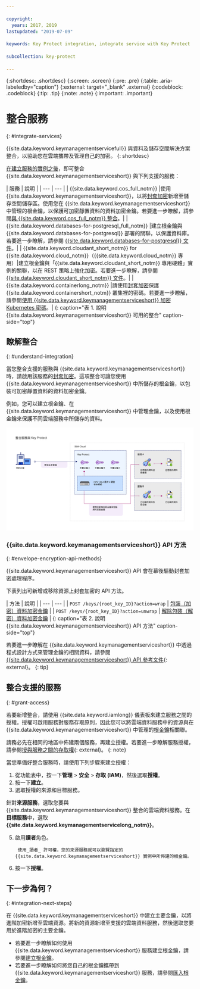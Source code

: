 ```yaml
---

copyright:
  years: 2017, 2019
lastupdated: "2019-07-09"

keywords: Key Protect integration, integrate service with Key Protect

subcollection: key-protect

---
```


{:shortdesc: .shortdesc}
{:screen: .screen}
{:pre: .pre}
{:table: .aria-labeledby="caption"}
{:external: target="_blank" .external}
{:codeblock: .codeblock}
{:tip: .tip}
{:note: .note}
{:important: .important}

# 整合服務
{: #integrate-services}

{{site.data.keyword.keymanagementservicefull}} 與資料及儲存空間解決方案整合，以協助您在雲端攜帶及管理自己的加密。
{: shortdesc}

[在建立服務的實例之後](/docs/services/key-protect?topic=key-protect-provision)，即可整合 {{site.data.keyword.keymanagementserviceshort}} 與下列支援的服務：

| 服務 | 說明
|
| --- | --- |
| {{site.data.keyword.cos_full_notm}} |使用 {{site.data.keyword.keymanagementserviceshort}}，以將[封套加密](/docs/services/key-protect?topic=key-protect-envelope-encryption)新增至儲存空間儲存區。使用您在 {{site.data.keyword.keymanagementserviceshort}} 中管理的根金鑰，以保護可加密靜置資料的資料加密金鑰。若要進一步瞭解，請參閱[與 {{site.data.keyword.cos_full_notm}} 整合](/docs/services/key-protect?topic=key-protect-integrate-cos)。|
| {{site.data.keyword.databases-for-postgresql_full_notm}} |建立根金鑰與 {{site.data.keyword.databases-for-postgresql}} 部署的關聯，以保護資料庫。若要進一步瞭解，請參閱 [{{site.data.keyword.databases-for-postgresql}} 文件](/docs/services/databases-for-postgresql?topic=cloud-databases-key-protect)。|
| {{site.data.keyword.cloudant_short_notm}} for {{site.data.keyword.cloud_notm}}（{{site.data.keyword.cloud_notm}} 專用）|建立根金鑰與「{{site.data.keyword.cloudant_short_notm}} 專用硬體」實例的關聯，以在 REST 策略上強化加密。若要進一步瞭解，請參閱 [{{site.data.keyword.cloudant_short_notm}} 文件](/docs/services/Cloudant/offerings?topic=cloudant-security#secure-access-control)。|
| {{site.data.keyword.containerlong_notm}} |請使用[封套加密](/docs/services/key-protect?topic=key-protect-envelope-encryption)保護 {{site.data.keyword.containershort_notm}} 叢集裡的密碼。若要進一步瞭解，請參閱[使用 {{site.data.keyword.keymanagementserviceshort}} 加密 Kubernetes 密碼](/docs/containers?topic=containers-encryption#keyprotect)。|
{: caption="表 1. 說明 {{site.data.keyword.keymanagementserviceshort}} 可用的整合" caption-side="top"}

## 瞭解整合 
{: #understand-integration}

當您整合支援的服務與 {{site.data.keyword.keymanagementserviceshort}} 時，請啟用該服務的[封套加密](/docs/services/key-protect?topic=key-protect-envelope-encryption)。這項整合可讓您使用 {{site.data.keyword.keymanagementserviceshort}} 中所儲存的根金鑰，以包裝可加密靜置資料的資料加密金鑰。 

例如，您可以建立根金鑰、在 {{site.data.keyword.keymanagementserviceshort}} 中管理金鑰，以及使用根金鑰來保護不同雲端服務中所儲存的資料。

![此圖顯示 {{site.data.keyword.keymanagementserviceshort}} 整合的環境定義視圖。](../images/kp-integrations.svg)

### {{site.data.keyword.keymanagementserviceshort}} API 方法
{: #envelope-encryption-api-methods}

{{site.data.keyword.keymanagementserviceshort}} API 會在幕後驅動封套加密處理程序。  

下表列出可新增或移除資源上封套加密的 API 方法。

| 方法 | 說明
|
| --- | --- |
| `POST /keys/{root_key_ID}?action=wrap` | [包裝（加密）資料加密金鑰](/docs/services/key-protect?topic=key-protect-wrap-keys) |
| `POST /keys/{root_key_ID}?action=unwrap` | [解除包裝（解密）資料加密金鑰](/docs/services/key-protect?topic=key-protect-unwrap-keys) |
{: caption="表 2. 說明 {{site.data.keyword.keymanagementserviceshort}} API 方法" caption-side="top"}

若要進一步瞭解在 {{site.data.keyword.keymanagementserviceshort}} 中透過程式設計方式來管理金鑰的相關資料，請參閱[{{site.data.keyword.keymanagementserviceshort}} API 參考文件](https://{DomainName}/apidocs/key-protect){: external}。
{: tip}

## 整合支援的服務
{: #grant-access}

若要新增整合，請使用 {{site.data.keyword.iamlong}} 儀表板來建立服務之間的授權。授權可啟用服務對服務存取原則，因此您可以將雲端資料服務中的資源與在 {{site.data.keyword.keymanagementserviceshort}} 中管理的[根金鑰](/docs/services/key-protect?topic=key-protect-envelope-encryption#key-types)相關聯。

請務必先在相同的地區中佈建兩個服務，再建立授權。若要進一步瞭解服務授權，請參閱[授與服務之間的存取權](/docs/iam?topic=iam-serviceauth){: external}。
{: note}

當您準備好整合服務時，請使用下列步驟來建立授權：

1. 從功能表中，按一下**管理** &gt; **安全** &gt; **存取 (IAM)**，然後選取**授權**。 
2. 按一下**建立**。
3. 選取授權的來源和目標服務。
 
  針對**來源服務**，選取您要與 {{site.data.keyword.keymanagementserviceshort}} 整合的雲端資料服務。在**目標服務**中，選取 **{{site.data.keyword.keymanagementservicelong_notm}}**。

5. 啟用**讀者**角色。

        使用_讀者_ 許可權，您的來源服務就可以瀏覽指定的 {{site.data.keyword.keymanagementserviceshort}} 實例中所佈建的根金鑰。


6. 按一下**授權**。

## 下一步為何？
{: #integration-next-steps}

在 {{site.data.keyword.keymanagementserviceshort}} 中建立主要金鑰，以將進階加密新增至雲端資源。將新的資源新增至支援的雲端資料服務，然後選取您要用於進階加密的主要金鑰。

- 若要進一步瞭解如何使用 {{site.data.keyword.keymanagementserviceshort}} 服務建立根金鑰，請參閱[建立根金鑰](/docs/services/key-protect?topic=key-protect-create-root-keys)。
- 若要進一步瞭解如何將您自己的根金鑰攜帶到 {{site.data.keyword.keymanagementserviceshort}} 服務，請參閱[匯入根金鑰](/docs/services/key-protect?topic=key-protect-import-root-keys)。


